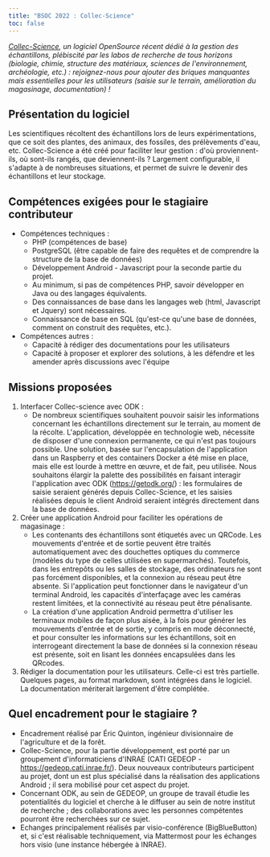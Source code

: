 ```yaml
---
title: "BSOC 2022 : Collec-Science"
toc: false
---
```


*[Collec-Science](https://www.collec-science.org), un logiciel OpenSource récent dédié à la gestion des échantillons, plébiscité par les labos de recherche de tous horizons (biologie, chimie, structure des matériaux, sciences de l'environnement, archéologie, etc.) : rejoignez-nous pour ajouter des briques manquantes mais essentielles pour les utilisateurs (saisie sur le terrain, amélioration du magasinage, documentation) !*

## Présentation du logiciel

Les scientifiques récoltent des échantillons lors de leurs expérimentations, que ce soit des plantes, des animaux, des fossiles, des prélèvements d'eau, etc. Collec-Science a été créé pour faciliter leur gestion : d'où proviennent-ils, où sont-ils rangés, que deviennent-ils ? Largement configurable, il s'adapte à de nombreuses situations, et permet de suivre le devenir des échantillons et leur stockage.

## Compétences exigées pour le stagiaire contributeur

- Compétences techniques : 
  - PHP (compétences de base)
  - PostgreSQL (être capable de faire des requêtes et de comprendre la structure de la base de données)
  - Développement Android - Javascript pour la seconde partie du projet.
  - Au minimum, si pas de compétences PHP, savoir développer en Java ou des langages équivalents. 
  - Des connaissances de base dans les langages web (html, Javascript et Jquery) sont nécessaires. 
  - Connaissance de base en SQL (qu'est-ce qu'une base de données, comment on construit des requêtes, etc.). 
- Compétences autres : 
  - Capacité à rédiger des documentations pour les utilisateurs
  - Capacité à proposer et explorer des solutions, à les défendre et les amender après discussions avec l'équipe

## Missions proposées

1. Interfacer Collec-science avec ODK :
   - De nombreux scientifiques souhaitent pouvoir saisir les informations concernant les échantillons directement sur le terrain, au moment de la récolte. L'application, développée en technologie web, nécessite de disposer d'une connexion permanente, ce qui n'est pas toujours possible. Une solution, basée sur l'encapsulation de l'application dans un Raspberry et des containers Docker a été mise en place, mais elle est lourde à mettre en œuvre, et de fait, peu utilisée. Nous souhaitons élargir la palette des possibilités en faisant interagir l'application avec ODK (https://getodk.org/) : les formulaires de saisie seraient générés depuis Collec-Science, et les saisies réalisées depuis le client Android seraient intégrés directement dans la base de données. 
2. Créer une application Android pour faciliter les opérations de magasinage :
   - Les contenants des échantillons sont étiquetés avec un QRCode. Les mouvements d'entrée et de sortie peuvent être traités automatiquement avec des douchettes optiques du commerce (modèles du type de celles utilisées en supermarchés). Toutefois, dans les entrepôts ou les salles de stockage, des ordinateurs ne sont pas forcément disponibles, et la connexion au réseau peut être absente. Si l'application peut fonctionner dans le navigateur d'un terminal Android, les capacités d'interfaçage avec les caméras restent limitées, et la connectivité au réseau peut être pénalisante.
   - La création d'une application Android permettra d'utiliser les terminaux mobiles de façon plus aisée, à la fois pour générer les mouvements d'entrée et de sortie, y compris en mode déconnecté, et pour consulter les informations sur les échantillons, soit en interrogeant directement la base de données si la connexion réseau est présente, soit en lisant les données encapsulées dans les QRcodes.
3. Rédiger la documentation pour les utilisateurs. Celle-ci est très partielle. Quelques pages, au format markdown, sont intégrées dans le logiciel. La documentation mériterait largement d'être complétée.

## Quel encadrement pour le stagiaire ?

- Encadrement réalisé par Éric Quinton, ingénieur divisionnaire de l'agriculture et de la forêt. 
- Collec-Science, pour la partie développement, est porté par un groupement d'informaticiens d'INRAE (CATI GEDEOP - https://gedeop.cati.inrae.fr/). Deux nouveaux contributeurs participent au projet, dont un est plus spécialisé dans la réalisation des applications Android ; il sera mobilisé pour cet aspect du projet. 
- Concernant ODK, au sein de GEDEOP, un groupe de travail étudie les potentialités du logiciel et cherche à le diffuser au sein de notre institut de recherche ; des collaborations avec les personnes compétentes pourront être recherchées sur ce sujet.
- Echanges principalement réalisés par visio-conférence (BigBlueButton) et, si c'est réalisable techniquement, via Mattermost pour les échanges hors visio (une instance hébergée à INRAE).
